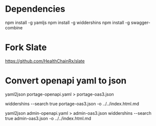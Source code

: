 # Dependencies
npm install -g yamljs
npm install -g widdershins
npm install -g swagger-combine

# Fork Slate
https://github.com/HealthChainRx/slate

# Convert openapi yaml to json
yaml2json portage-openapi.yaml > portage-oas3.json

widdershins --search true portage-oas3.json -o ../../index.html.md

yaml2json admin-openapi.yaml > admin-oas3.json
widdershins --search true admin-oas3.json -o ../../index.html.md
